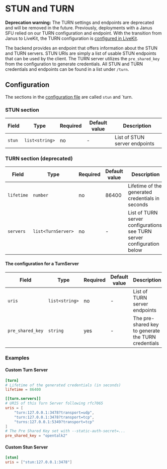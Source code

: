 # STUN and TURN

**Deprecation warning:**
The TURN settings and endpoints are deprecated and will be removed in the future. Previously, deployments with a Janus
SFU relied on our TURN configuration and endpoint. With the transition from Janus to LiveKit, the TURN configuration is
[configured in LiveKit](https://docs.livekit.io/home/self-hosting/deployment/#turn-tls).

The backend provides an endpoint that offers information about the STUN and
TURN servers. STUN URIs are simply a list of usable STUN endpoints that can
be used by the client. The TURN server utilizes the `pre_shared_key` from
the configuration to generate credentials. All STUN and TURN credentials and
endpoints can be found in a list under `/turn`.

## Configuration

The sections in the [configuration file](configuration.md) are called `stun` and `turn.

### STUN section

| Field  | Type           | Required | Default value | Description                   |
| ------ | -------------- | -------- | ------------- | ----------------------------- |
| `stun` | `list<string>` | no       | -             | List of STUN server endpoints |

### TURN section (deprecated)

| Field      | Type               | Required | Default value | Description                                                             |
| ---------- | ------------------ | -------- | ------------- | ----------------------------------------------------------------------- |
| `lifetime` | `number`           | no       | 86400         | Lifetime of the generated credentials in seconds                        |
| `servers`  | `list<TurnServer>` | no       | -             | List of TURN server configurations, see TURN server configuration below |

#### The configuration for a TurnServer

| Field            | Type           | Required | Default value | Description                                         |
| ---------------- | -------------- | -------- | ------------- | --------------------------------------------------- |
| `uris`           | `list<string>` | no       | -             | List of TURN server endpoints                       |
| `pre_shared_key` | `string`       | yes      | -             | The pre-shared key to generate the TURN credentials |

### Examples

#### Custom Turn Server

```toml
[turn]
# Lifetime of the generated credentials (in seconds)
lifetime = 86400

[[turn.servers]]
# URIS of this Turn Server following rfc7065
uris = [
    "turn:127.0.0.1:3478?transport=udp",
    "turn:127.0.0.1:3478?transport=tcp",
    "turns:127.0.0.1:5349?transport=tcp"
]
# The Pre Shared Key set with --static-auth-secret=...
pre_shared_key = "opentalk2"
```

#### Custom Stun Server

```toml
[stun]
uris = ["stun:127.0.0.1:3478"]
```
